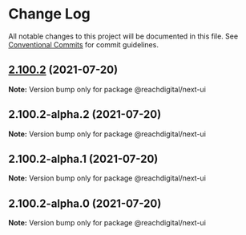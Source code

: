 # Change Log

All notable changes to this project will be documented in this file.
See [Conventional Commits](https://conventionalcommits.org) for commit guidelines.

## [2.100.2](https://github.com/ho-nl/m2-pwa/compare/@reachdigital/next-ui@2.100.2-alpha.2...@reachdigital/next-ui@2.100.2) (2021-07-20)

**Note:** Version bump only for package @reachdigital/next-ui





## 2.100.2-alpha.2 (2021-07-20)

**Note:** Version bump only for package @reachdigital/next-ui





## 2.100.2-alpha.1 (2021-07-20)

**Note:** Version bump only for package @reachdigital/next-ui





## 2.100.2-alpha.0 (2021-07-20)

**Note:** Version bump only for package @reachdigital/next-ui
